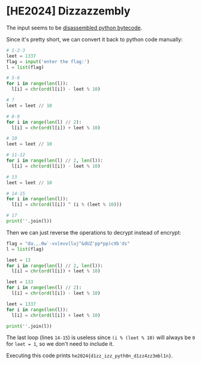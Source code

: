 # [HE2024] Dizzazzembly

The input seems to be [disassembled python bytecode](https://docs.python.org/3/library/dis.html).

Since it's pretty short, we can convert it back to python code manually:

```py
# 1-2-3
leet = 1337
flag = input('enter the flag:')
l = list(flag)

# 5-6
for i in range(len(l)):
  l[i] = chr(ord(l[i]) - leet % 10)

# 7
leet = leet // 10

# 8-9
for i in range(len(l) // 2):
  l[i] = chr(ord(l[i]) + leet % 10)

# 10
leet = leet // 10

# 11-12
for i in range(len(l) // 2, len(l)):
  l[i] = chr(ord(l[i]) - leet % 10)

# 13
leet = leet // 10

# 14-15
for i in range(len(l)):
  l[i] = chr(ord(l[i]) ^ (i % (leet % 10)))

# 17
print(''.join(l))
```

Then we can just reverse the operations to decrypt instead of encrypt:

```python
flag = "da.,.0w`-vv[evv[luj^&dUZ'pp*pp)cXb'ds"
l = list(flag)

leet = 13
for i in range(len(l) // 2, len(l)):
  l[i] = chr(ord(l[i]) + leet % 10)

leet = 133
for i in range(len(l) // 2):
  l[i] = chr(ord(l[i]) - leet % 10)

leet = 1337
for i in range(len(l)):
  l[i] = chr(ord(l[i]) + leet % 10)

print(''.join(l))
```

The last loop (lines `14-15`) is useless since `(i % (leet % 10)` will always be `0` for `leet = 1`, so we don't need to include it.

Executing this code prints `he2024{d1zz_izz_pyth0n_d1zz4zz3mbl1n}`.
